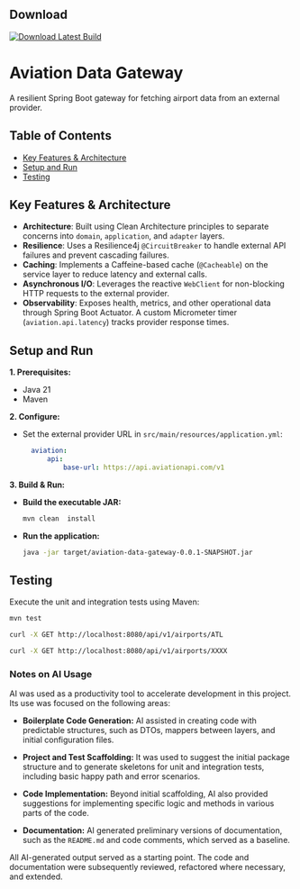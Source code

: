## Download

[![Download Latest Build](https://img.shields.io/badge/Download-Latest%20Build-blue)](https://github.com/carlotagabriel/aviation-data-gateway/releases/latest/download/aviation-data-gateway-0.0.1-SNAPSHOT.jar)

# Aviation Data Gateway

A resilient Spring Boot gateway for fetching airport data from an external provider.

## Table of Contents

- [Key Features & Architecture](https://www.google.com/search?q=%23key-features--architecture)
- [Setup and Run](https://www.google.com/search?q=%23setup-and-run)
- [Testing](https://www.google.com/search?q=%23testing)

## Key Features & Architecture

* **Architecture**: Built using Clean Architecture principles to separate concerns into `domain`, `application`, and `adapter` layers.
* **Resilience**: Uses a Resilience4j `@CircuitBreaker` to handle external API failures and prevent cascading failures.
* **Caching**: Implements a Caffeine-based cache (`@Cacheable`) on the service layer to reduce latency and external calls.
* **Asynchronous I/O**: Leverages the reactive `WebClient` for non-blocking HTTP requests to the external provider.
* **Observability**: Exposes health, metrics, and other operational data through Spring Boot Actuator. A custom Micrometer timer (`aviation.api.latency`) tracks provider response times.

## Setup and Run

**1. Prerequisites:**

* Java 21
* Maven

**2. Configure:**

* Set the external provider URL in `src/main/resources/application.yml`:
  ```yaml
    aviation:
        api:
            base-url: https://api.aviationapi.com/v1
  ```

**3. Build & Run:**

* **Build the executable JAR:**
  ```bash
  mvn clean  install
  ```
* **Run the application:**
  ```bash
  java -jar target/aviation-data-gateway-0.0.1-SNAPSHOT.jar
  ```

## Testing

Execute the unit and integration tests using Maven:

```bash
mvn test
```

```bash
curl -X GET http://localhost:8080/api/v1/airports/ATL
```

```bash
curl -X GET http://localhost:8080/api/v1/airports/XXXX
```

### Notes on AI Usage

AI was used as a productivity tool to accelerate development in this project. Its use was focused on the following areas:

* **Boilerplate Code Generation:** AI assisted in creating code with predictable structures, such as DTOs, mappers between layers, and initial configuration files.

* **Project and Test Scaffolding:** It was used to suggest the initial package structure and to generate skeletons for unit and integration tests, including basic happy path and error scenarios.

* **Code Implementation:** Beyond initial scaffolding, AI also provided suggestions for implementing specific logic and methods in various parts of the code.

* **Documentation:** AI generated preliminary versions of documentation, such as the `README.md` and code comments, which served as a baseline.

All AI-generated output served as a starting point. The code and documentation were subsequently reviewed, refactored where necessary, and extended.
